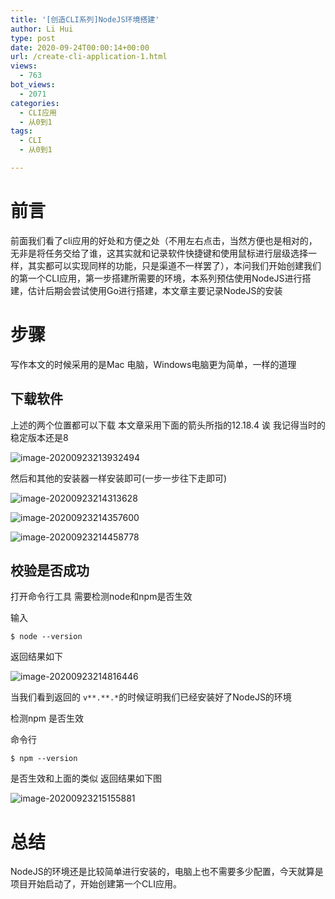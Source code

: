 ```yaml
---
title: '[创造CLI系列]NodeJS环境搭建'
author: Li Hui
type: post
date: 2020-09-24T00:00:14+00:00
url: /create-cli-application-1.html
views:
  - 763
bot_views:
  - 2071
categories:
  - CLI应用
  - 从0到1
tags:
  - CLI
  - 从0到1

---
```

# 前言

前面我们看了cli应用的好处和方便之处（不用左右点击，当然方便也是相对的，无非是将任务交给了谁，这其实就和记录软件快捷键和使用鼠标进行层级选择一样，其实都可以实现同样的功能，只是渠道不一样罢了），本问我们开始创建我们的第一个CLI应用，第一步搭建所需要的环境，本系列预估使用NodeJS进行搭建，估计后期会尝试使用Go进行搭建，本文章主要记录NodeJS的安装

# 步骤

写作本文的时候采用的是Mac 电脑，Windows电脑更为简单，一样的道理

## 下载软件

上述的两个位置都可以下载 本文章采用下面的箭头所指的12.18.4 诶 我记得当时的稳定版本还是8

![image-20200923213932494][1] 

然后和其他的安装器一样安装即可(一步一步往下走即可)

![image-20200923214313628][2] 

![image-20200923214357600][3] 

![image-20200923214458778][4] 

## 校验是否成功

打开命令行工具 需要检测node和npm是否生效

输入

<pre><code class="language-bash">$ node --version</code></pre>

返回结果如下

![image-20200923214816446][5] 

当我们看到返回的 `v**.**.*`的时候证明我们已经安装好了NodeJS的环境

检测npm 是否生效

命令行

<pre><code class="language-bash">$ npm --version</code></pre>

是否生效和上面的类似 返回结果如下图

![image-20200923215155881][6] 

# 总结

NodeJS的环境还是比较简单进行安装的，电脑上也不需要多少配置，今天就算是项目开始启动了，开始创建第一个CLI应用。

 [1]: https://image-cdn-1253731526.cos.ap-beijing.myqcloud.com/Pic/image-20200923213932494.png
 [2]: https://image-cdn-1253731526.cos.ap-beijing.myqcloud.com/Pic/image-20200923214313628.png
 [3]: https://image-cdn-1253731526.cos.ap-beijing.myqcloud.com/Pic/image-20200923214357600.png
 [4]: https://image-cdn-1253731526.cos.ap-beijing.myqcloud.com/Pic/image-20200923214458778.png
 [5]: https://image-cdn-1253731526.cos.ap-beijing.myqcloud.com/Pic/image-20200923214816446.png
 [6]: https://image-cdn-1253731526.cos.ap-beijing.myqcloud.com/Pic/image-20200923215155881.png